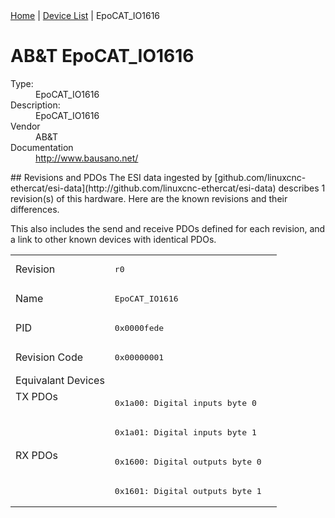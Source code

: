 <div class="nav"><a href="/esi-data">Home</a> | <a href="/esi-data/devices">Device List</a> | EpoCAT_IO1616</div>

#  AB&T EpoCAT_IO1616

<dl>
  <dt>Type:</dt><dd>EpoCAT_IO1616</dd>
  <dt>Description:</dt><dd>EpoCAT_IO1616</dd>
  <dt>Vendor</dt><dd>AB&T</dd>
  <dt>Documentation</dt><dd><a href="http://www.bausano.net/">http://www.bausano.net/</a></dd>
</dl>
## Revisions and PDOs
The ESI data ingested by [github.com/linuxcnc-ethercat/esi-data](http://github.com/linuxcnc-ethercat/esi-data) describes 1 revision(s) of this hardware.  Here are the known revisions and their differences.

This also includes the send and receive PDOs defined for each revision, and a link to other known devices with identical PDOs.

<table>
<tr >
<td class="first">Revision</td>
<td ><pre>r0</pre></td>
</tr>
<tr >
<td class="first">Name</td>
<td ><pre>EpoCAT_IO1616</pre></td>
</tr>
<tr >
<td class="first">PID</td>
<td ><pre>0x0000fede</pre></td>
</tr>
<tr >
<td class="first">Revision Code</td>
<td ><pre>0x00000001</pre></td>
</tr>
<tr >
<td class="first">Equivalant Devices</td>
<td ></td>
</tr>
<tr class="txpdo pdosection">
<td class="first" rowspan=2 valign=top>TX PDOs</td>
<td><pre>0x1a00: Digital inputs byte 0</pre></td>
<td></td>
</tr>
<tr class="txpdo pdosection">
<td ><pre>0x1a01: Digital inputs byte 1</pre></td>
</tr>
<tr class="rxpdo pdosection">
<td class="first" rowspan=2 valign=top>RX PDOs</td>
<td><pre>0x1600: Digital outputs byte 0</pre></td>
<td></td>
</tr>
<tr class="rxpdo pdosection">
<td ><pre>0x1601: Digital outputs byte 1</pre></td>
</tr>
</table>
